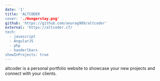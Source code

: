 ```yaml
---
date: '1'
title: 'ALTCODER
cover: './Hungerstay.png'
github: 'https://github.com/anurag989/altcoder'
external: 'https://altcoder.cf/
tech:
  - javascript
  - AngularJS
  - php
  - handerlbars
showInProjects: true
---
```


altcoder is a personal portfolio website to showcase your new projects and connect with your clients.

